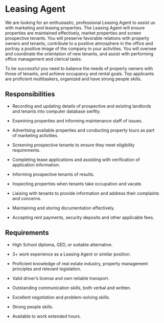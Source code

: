 # Leasing Agent

We are looking for an enthusiastic, professional Leasing Agent to assist us with marketing and leasing properties. The Leasing Agent will ensure properties are maintained effectively, market properties and screen prospective tenants. You will preserve favorable relations with property owners and tenants, contribute to a positive atmosphere in the office and portray a positive image of the company in your activities. You will oversee and coordinate the orientation of new tenants, and assist with performing office management and clerical tasks.

To be successful you need to balance the needs of property owners with those of tenants, and achieve occupancy and rental goals. Top applicants are proficient multitaskers, organized and have strong people skills.

## Responsibilities

* Recording and updating details of prospective and existing landlords and tenants into computer database swiftly.

* Examining properties and informing maintenance staff of issues.

* Advertising available properties and conducting property tours as part of marketing activities.

* Screening prospective tenants to ensure they meet eligibility requirements.

* Completing lease applications and assisting with verification of application information.

* Informing prospective tenants of results.

* Inspecting properties when tenants take occupation and vacate.

* Liaising with tenants to provide information and address their complaints and concerns.

* Maintaining and storing documentation effectively.

* Accepting rent payments, security deposits and other applicable fees.

## Requirements

* High School diploma, GED, or suitable alternative.

* 3+ work experience as a Leasing Agent or similar position.

* Proficient knowledge of real estate industry, property management principles and relevant legislation.

* Valid driver’s license and own reliable transport.

* Outstanding communication skills, both verbal and written.

* Excellent negotiation and problem-solving skills.

* Strong people skills.

* Available to work extended hours.

